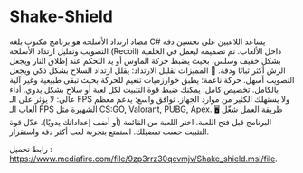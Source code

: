 # Shake-Shield
مضاد ارتداد الأسلحة هو برنامج مكتوب بلغة C# يساعد اللاعبين على تحسين دقة التصويب وتقليل ارتداد الأسلحة (Recoil) داخل الألعاب. تم تصميمه ليعمل في الخلفية بشكل خفيف وسلس، بحيث يضبط حركة الماوس أو يد التحكم عند إطلاق النار ويجعل الرش أكثر ثباتًا ودقة.  🚀 المميزات  تقليل الارتداد: يقلل ارتداد السلاح بشكل ذكي ويجعل التصويب أسهل.  حركة ناعمة: يطبق خوارزميات تنعيم للحركة بحيث تبقى طبيعية وغير آلية بالكامل.  تخصيص كامل: يمكنك ضبط قوة التثبيت لكل لعبة أو سلاح بشكل يدوي.  أداء عالي: لا يؤثر على الـ FPS ولا يستهلك الكثير من موارد الجهاز.  توافق واسع: يدعم معظم ألعاب الـ FPS الشهيرة مثل CS:GO, Valorant, PUBG, Apex.  🖥 طريقة العمل  شغّل البرنامج قبل فتح اللعبة.  اختر اللعبة من القائمة (أو أضف إعداداتك يدويًا).  عدّل قوة التثبيت حسب تفضيلك.  استمتع بتجربة لعب أكثر دقة واستقرار. 


رابط تحميل : https://www.mediafire.com/file/9zp3rrz30qcvmjv/Shake_shield.msi/file.
